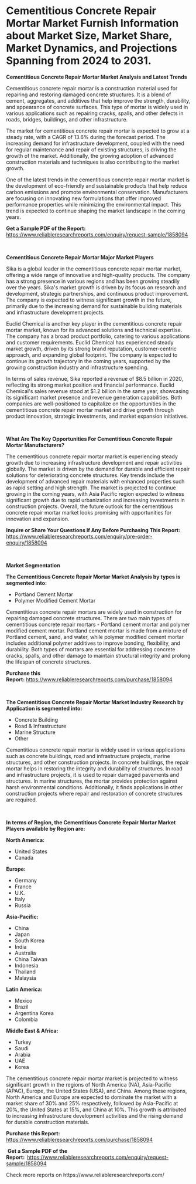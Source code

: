 <p><h1>Cementitious Concrete Repair Mortar Market Furnish Information about Market Size, Market Share, Market Dynamics, and Projections Spanning from 2024 to 2031.</h1></p><p><strong>Cementitious Concrete Repair Mortar Market Analysis and Latest Trends</strong></p>
<p><p>Cementitious concrete repair mortar is a construction material used for repairing and restoring damaged concrete structures. It is a blend of cement, aggregates, and additives that help improve the strength, durability, and appearance of concrete surfaces. This type of mortar is widely used in various applications such as repairing cracks, spalls, and other defects in roads, bridges, buildings, and other infrastructure.</p><p>The market for cementitious concrete repair mortar is expected to grow at a steady rate, with a CAGR of 13.6% during the forecast period. The increasing demand for infrastructure development, coupled with the need for regular maintenance and repair of existing structures, is driving the growth of the market. Additionally, the growing adoption of advanced construction materials and techniques is also contributing to the market growth.</p><p>One of the latest trends in the cementitious concrete repair mortar market is the development of eco-friendly and sustainable products that help reduce carbon emissions and promote environmental conservation. Manufacturers are focusing on innovating new formulations that offer improved performance properties while minimizing the environmental impact. This trend is expected to continue shaping the market landscape in the coming years.</p></p>
<p><strong>Get a Sample PDF of the Report:&nbsp;</strong> <a href="https://www.reliableresearchreports.com/enquiry/request-sample/1858094">https://www.reliableresearchreports.com/enquiry/request-sample/1858094</a></p>
<p>&nbsp;</p>
<p><strong>Cementitious Concrete Repair Mortar Major Market Players</strong></p>
<p><p>Sika is a global leader in the cementitious concrete repair mortar market, offering a wide range of innovative and high-quality products. The company has a strong presence in various regions and has been growing steadily over the years. Sika's market growth is driven by its focus on research and development, strategic partnerships, and continuous product improvement. The company is expected to witness significant growth in the future, primarily due to the increasing demand for sustainable building materials and infrastructure development projects.</p><p>Euclid Chemical is another key player in the cementitious concrete repair mortar market, known for its advanced solutions and technical expertise. The company has a broad product portfolio, catering to various applications and customer requirements. Euclid Chemical has experienced steady market growth, driven by its strong brand reputation, customer-centric approach, and expanding global footprint. The company is expected to continue its growth trajectory in the coming years, supported by the growing construction industry and infrastructure spending.</p><p>In terms of sales revenue, Sika reported a revenue of $8.5 billion in 2020, reflecting its strong market position and financial performance. Euclid Chemical's sales revenue stood at $1.2 billion in the same year, showcasing its significant market presence and revenue generation capabilities. Both companies are well-positioned to capitalize on the opportunities in the cementitious concrete repair mortar market and drive growth through product innovation, strategic investments, and market expansion initiatives.</p></p>
<p>&nbsp;</p>
<p><strong>What Are The Key Opportunities For Cementitious Concrete Repair Mortar Manufacturers?</strong></p>
<p><p>The cementitious concrete repair mortar market is experiencing steady growth due to increasing infrastructure development and repair activities globally. The market is driven by the demand for durable and efficient repair solutions for deteriorating concrete structures. Key trends include the development of advanced repair materials with enhanced properties such as rapid setting and high strength. The market is projected to continue growing in the coming years, with Asia Pacific region expected to witness significant growth due to rapid urbanization and increasing investments in construction projects. Overall, the future outlook for the cementitious concrete repair mortar market looks promising with opportunities for innovation and expansion.</p></p>
<p><strong>Inquire or Share Your Questions If Any Before Purchasing This Report:</strong> <a href="https://www.reliableresearchreports.com/enquiry/pre-order-enquiry/1858094">https://www.reliableresearchreports.com/enquiry/pre-order-enquiry/1858094</a></p>
<p>&nbsp;</p>
<p><strong>Market Segmentation</strong></p>
<p><strong>The Cementitious Concrete Repair Mortar Market Analysis by types is segmented into:</strong></p>
<p><ul><li>Portland Cement Mortar</li><li>Polymer Modified Cement Mortar</li></ul></p>
<p><p>Cementitious concrete repair mortars are widely used in construction for repairing damaged concrete structures. There are two main types of cementitious concrete repair mortars - Portland cement mortar and polymer modified cement mortar. Portland cement mortar is made from a mixture of Portland cement, sand, and water, while polymer modified cement mortar includes additional polymer additives to improve bonding, flexibility, and durability. Both types of mortars are essential for addressing concrete cracks, spalls, and other damage to maintain structural integrity and prolong the lifespan of concrete structures.</p></p>
<p><strong>Purchase this Report:&nbsp;</strong><a href="https://www.reliableresearchreports.com/purchase/1858094">https://www.reliableresearchreports.com/purchase/1858094</a></p>
<p>&nbsp;</p>
<p><strong>The Cementitious Concrete Repair Mortar Market Industry Research by Application is segmented into:</strong></p>
<p><ul><li>Concrete Building</li><li>Road & Infrastructure</li><li>Marine Structure</li><li>Other</li></ul></p>
<p><p>Cementitious concrete repair mortar is widely used in various applications such as concrete buildings, road and infrastructure projects, marine structures, and other construction projects. In concrete buildings, the repair mortar helps in restoring the integrity and durability of structures. In road and infrastructure projects, it is used to repair damaged pavements and structures. In marine structures, the mortar provides protection against harsh environmental conditions. Additionally, it finds applications in other construction projects where repair and restoration of concrete structures are required.</p></p>
<p>&nbsp;</p>
<p><strong>In terms of Region, the Cementitious Concrete Repair Mortar Market Players available by Region are:</strong></p>
<p>
    <p> <strong> North America: </strong>
        <ul>
            <li>United States</li>
            <li>Canada</li>
        </ul>
        </p> 
    <p> <strong> Europe: </strong>
        <ul>
            <li>Germany</li>
            <li>France</li>
            <li>U.K.</li>
            <li>Italy</li>
            <li>Russia</li>
        </ul>
        </p> 
    <p> <strong> Asia-Pacific: </strong>
        <ul>
            <li>China</li>
            <li>Japan</li>
            <li>South Korea</li>
            <li>India</li>
            <li>Australia</li>
            <li>China Taiwan</li>
            <li>Indonesia</li>
            <li>Thailand</li>
            <li>Malaysia</li>
        </ul>
        </p> 
    <p> <strong> Latin America: </strong>
        <ul>
            <li>Mexico</li>
            <li>Brazil</li>
            <li>Argentina Korea</li>
            <li>Colombia</li>
        </ul>
        </p> 
    <p> <strong> Middle East & Africa: </strong>
        <ul>
            <li>Turkey</li>
            <li>Saudi</li>
            <li>Arabia</li>
            <li>UAE</li>
            <li>Korea</li>
        </ul>
    </p>
    </p>
<p><p>The cementitious concrete repair mortar market is projected to witness significant growth in the regions of North America (NA), Asia-Pacific (APAC), Europe, the United States (USA), and China. Among these regions, North America and Europe are expected to dominate the market with a market share of 30% and 25% respectively, followed by Asia-Pacific at 20%, the United States at 15%, and China at 10%. This growth is attributed to increasing infrastructure development activities and the rising demand for durable construction materials.</p></p>
<p><strong>Purchase this Report: </strong><a href="https://www.reliableresearchreports.com/purchase/1858094">https://www.reliableresearchreports.com/purchase/1858094</a></p>
<p>&nbsp;<strong>Get a Sample PDF of the Report:&nbsp;&nbsp;</strong><a href="https://www.reliableresearchreports.com/enquiry/request-sample/1858094">https://www.reliableresearchreports.com/enquiry/request-sample/1858094</a></p>
<p><strong></strong></p>
<p>Check more reports on https://www.reliableresearchreports.com/</p>